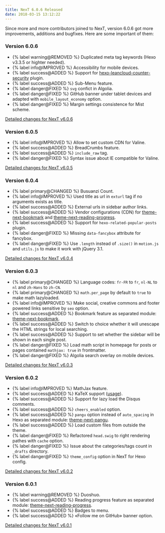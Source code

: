 ```yaml
---
title: NexT 6.0.6 Released
date: 2018-03-15 13:12:22
---
```

Since more and more contributors joined to NexT, version 6.0.6 got more improvements, additions and bugfixes. Here are some important of them:

### Version 6.0.6

- {% label warning@REMOVED %} Duplicated meta tag keywords (Hexo v3.3.5 or highter needed).
- {% label info@IMPROVED %} Accessibility for mobile devices.
- {% label success@ADDED %} Support for [hexo-leancloud-counter-security][] plugin.
- {% label success@ADDED %} Sub-Menu feature.
- {% label danger@FIXED %} `svg` confict in Algolia.
- {% label danger@FIXED %} GitHub banner under tablet devices and adapted with `mobile_layout_economy` option.
- {% label danger@FIXED %} Margin settings consistence for Mist scheme.

[Detailed changes for NexT v6.0.6][v6.0.6]

### Version 6.0.5

- {% label info@IMPROVED %} Allow to set custom CDN for Valine.
- {% label success@ADDED %} BreadCrumbs feature.
- {% label success@ADDED %} `include_raw` tag.
- {% label danger@FIXED %} Syntax issue about IE compatible for Valine.

[Detailed changes for NexT v6.0.5][v6.0.5]

### Version 6.0.4

- {% label primary@CHANGED %} Busuanzi Count.
- {% label info@IMPROVED %} Used title as url in `exturl` tag if no arguments exists as title.
- {% label success@ADDED %} External urls in sidebar author links.
- {% label success@ADDED %} Vendor configurations (CDN) for [theme-next-bookmark][] and [theme-next-reading-progress][].
- {% label success@ADDED %} Support for `hexo-related-popular-posts` plugin.
- {% label danger@FIXED %} Missing `data-fancybox` attribute for fancybox.
- {% label danger@FIXED %} Use `.length` instead of `.size()` in `motion.js` and `utils.js` to make it work with jQuery 3.1.

[Detailed changes for NexT v6.0.4][v6.0.4]

### Version 6.0.3

- {% label primary@CHANGED %} Language codes: `fr-FR` to `fr`, `nl-NL` to `nl` and `zh-Hans` to `zh-CN`.
- {% label primary@CHANGED %} `math.per_page` by default to `true` to make math lazyloaded.
- {% label info@IMPROVED %} Make social, creative commons and footer powered links sensitive by `seo` option.
- {% label success@ADDED %} Bookmark feature as separated module: [theme-next-bookmark][].
- {% label success@ADDED %} Switch to choice whether it will unescape the HTML strings for local searching.
- {% label success@ADDED %} Support to set whether the sidebar will be shown in each single post.
- {% label danger@FIXED %} Load math script in homepage for posts or pages contained `mathjax: true` in frontmatter.
- {% label danger@FIXED %} Algolia search overlay on mobile devices.

[Detailed changes for NexT v6.0.3][v6.0.3]

### Version 6.0.2

- {% label info@IMPROVED %} MathJax feature.
- {% label success@ADDED %} KaTeX support ([usage][katex-usage]).
- {% label success@ADDED %} Support for lazy load the Disqus comments.
- {% label success@ADDED %} `cheers_enabled` option.
- {% label success@ADDED %} `pangu` option instead of `auto_spacing` in Hexo as separated module: [theme-next-pangu][].
- {% label success@ADDED %} Load custom files from outside the theme.
- {% label danger@FIXED %} Refactored `head.swig` to right rendering pathes with `cache` option.
- {% label danger@FIXED %} Issue about the categories/tags count in `_drafts` directory.
- {% label danger@FIXED %} `theme_config` option in NexT for Hexo config.

[Detailed changes for NexT v6.0.2][v6.0.2]

### Version 6.0.1

- {% label warning@REMOVED %} Duoshuo.
- {% label success@ADDED %} Reading progress feature as separated module: [theme-next-reading-progress][].
- {% label success@ADDED %} Badges to menu.
- {% label success@ADDED %} «Follow me on GitHub» banner option.

[Detailed changes for NexT v6.0.1][v6.0.1]

[v6.0.6]:                          https://github.com/theme-next/hexo-theme-next/releases/tag/v6.0.6
[v6.0.5]:                          https://github.com/theme-next/hexo-theme-next/releases/tag/v6.0.5
[v6.0.4]:                          https://github.com/theme-next/hexo-theme-next/releases/tag/v6.0.4
[v6.0.3]:                          https://github.com/theme-next/hexo-theme-next/releases/tag/v6.0.3
[v6.0.2]:                          https://github.com/theme-next/hexo-theme-next/releases/tag/v6.0.2
[v6.0.1]:                          https://github.com/theme-next/hexo-theme-next/releases/tag/v6.0.1
[hexo-leancloud-counter-security]: https://github.com/theme-next/hexo-leancloud-counter-security
[theme-next-reading-progress]:     https://github.com/theme-next/theme-next-reading-progress
[theme-next-pangu]:                https://github.com/theme-next/theme-next-pangu
[theme-next-bookmark]:             https://github.com/theme-next/theme-next-bookmark
[theme-next-reading-progress]:     https://github.com/theme-next/theme-next-reading-progress
[katex-usage]:                     /docs/third-party-services/math-equations#render-engines-2